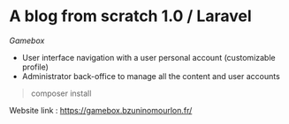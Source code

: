 # A blog from scratch 1.0 / Laravel

*Gamebox*

- User interface navigation with a user personal account (customizable profile)
- Administrator back-office to manage all the content and user accounts

>composer install

Website link : https://gamebox.bzuninomourlon.fr/